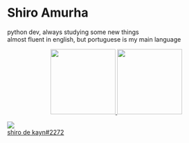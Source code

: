 # Shiro Amurha

python dev, always studying some new things <br>
almost fluent in english, but portuguese is my main language <br>


<div align="center">
  <a href="https://github.com/shiroamurha">
  <img height="150cm" src="https://github-readme-stats.vercel.app/api?username=shiroamurha&show_icons=true&theme=dracula&include_all_commits=true&count_private=true"/>
  <img height="150cm" src="https://github-readme-stats.vercel.app/api/top-langs/?username=shiroamurha&layout=compact&langs_count=7&theme=dracula"/>
</div>

<img src="https://img.shields.io/badge/Discord-7289DA?style=for-the-badge&logo=discord&logoColor=white"> <br>
shiro de kayn#2272
